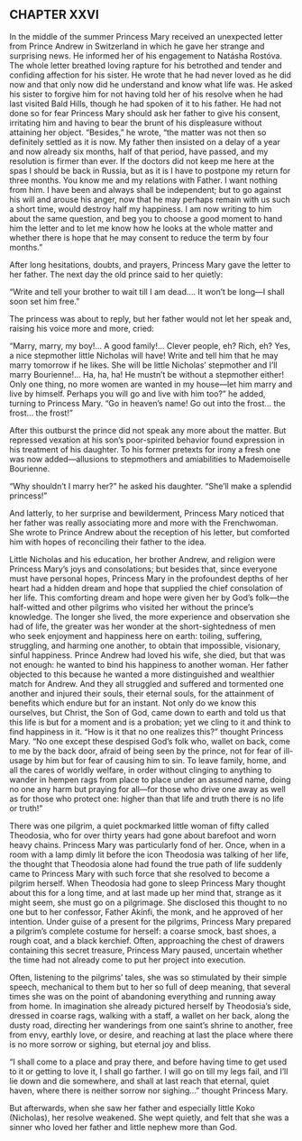 ## CHAPTER XXVI

In the middle of the summer Princess Mary received an unexpected letter
from Prince Andrew in Switzerland in which he gave her strange and
surprising news. He informed her of his engagement to Natásha Rostóva.
The whole letter breathed loving rapture for his betrothed and tender
and confiding affection for his sister. He wrote that he had never loved
as he did now and that only now did he understand and know what life
was. He asked his sister to forgive him for not having told her of his
resolve when he had last visited Bald Hills, though he had spoken of it
to his father. He had not done so for fear Princess Mary should ask her
father to give his consent, irritating him and having to bear the brunt
of his displeasure without attaining her object. “Besides,” he
wrote, “the matter was not then so definitely settled as it is now.
My father then insisted on a delay of a year and now already six months,
half of that period, have passed, and my resolution is firmer than ever.
If the doctors did not keep me here at the spas I should be back in
Russia, but as it is I have to postpone my return for three months. You
know me and my relations with Father. I want nothing from him. I have
been and always shall be independent; but to go against his will and
arouse his anger, now that he may perhaps remain with us such a short
time, would destroy half my happiness. I am now writing to him about
the same question, and beg you to choose a good moment to hand him the
letter and to let me know how he looks at the whole matter and whether
there is hope that he may consent to reduce the term by four months.”

After long hesitations, doubts, and prayers, Princess Mary gave the
letter to her father. The next day the old prince said to her quietly:

“Write and tell your brother to wait till I am dead.... It won’t be
long—I shall soon set him free.”

The princess was about to reply, but her father would not let her speak
and, raising his voice more and more, cried:

“Marry, marry, my boy!... A good family!... Clever people, eh? Rich,
eh? Yes, a nice stepmother little Nicholas will have! Write and tell him
that he may marry tomorrow if he likes. She will be little Nicholas’
stepmother and I’ll marry Bourienne!... Ha, ha, ha! He mustn’t be
without a stepmother either! Only one thing, no more women are wanted
in my house—let him marry and live by himself. Perhaps you will go
and live with him too?” he added, turning to Princess Mary. “Go in
heaven’s name! Go out into the frost... the frost... the frost!”

After this outburst the prince did not speak any more about the matter.
But repressed vexation at his son’s poor-spirited behavior found
expression in his treatment of his daughter. To his former pretexts
for irony a fresh one was now added—allusions to stepmothers and
amiabilities to Mademoiselle Bourienne.

“Why shouldn’t I marry her?” he asked his daughter. “She’ll
make a splendid princess!”

And latterly, to her surprise and bewilderment, Princess Mary
noticed that her father was really associating more and more with the
Frenchwoman. She wrote to Prince Andrew about the reception of his
letter, but comforted him with hopes of reconciling their father to the
idea.

Little Nicholas and his education, her brother Andrew, and religion
were Princess Mary’s joys and consolations; but besides that, since
everyone must have personal hopes, Princess Mary in the profoundest
depths of her heart had a hidden dream and hope that supplied the chief
consolation of her life. This comforting dream and hope were given her
by God’s folk—the half-witted and other pilgrims who visited
her without the prince’s knowledge. The longer she lived, the more
experience and observation she had of life, the greater was her wonder
at the short-sightedness of men who seek enjoyment and happiness here
on earth: toiling, suffering, struggling, and harming one another, to
obtain that impossible, visionary, sinful happiness. Prince Andrew had
loved his wife, she died, but that was not enough: he wanted to bind
his happiness to another woman. Her father objected to this because he
wanted a more distinguished and wealthier match for Andrew. And they
all struggled and suffered and tormented one another and injured their
souls, their eternal souls, for the attainment of benefits which endure
but for an instant. Not only do we know this ourselves, but Christ, the
Son of God, came down to earth and told us that this life is but for
a moment and is a probation; yet we cling to it and think to find
happiness in it. “How is it that no one realizes this?” thought
Princess Mary. “No one except these despised God’s folk who, wallet
on back, come to me by the back door, afraid of being seen by the
prince, not for fear of ill-usage by him but for fear of causing him
to sin. To leave family, home, and all the cares of worldly welfare, in
order without clinging to anything to wander in hempen rags from place
to place under an assumed name, doing no one any harm but praying for
all—for those who drive one away as well as for those who protect one:
higher than that life and truth there is no life or truth!”

There was one pilgrim, a quiet pockmarked little woman of fifty called
Theodosia, who for over thirty years had gone about barefoot and worn
heavy chains. Princess Mary was particularly fond of her. Once, when in
a room with a lamp dimly lit before the icon Theodosia was talking of
her life, the thought that Theodosia alone had found the true path of
life suddenly came to Princess Mary with such force that she resolved to
become a pilgrim herself. When Theodosia had gone to sleep Princess Mary
thought about this for a long time, and at last made up her mind that,
strange as it might seem, she must go on a pilgrimage. She disclosed
this thought to no one but to her confessor, Father Akínfi, the monk,
and he approved of her intention. Under guise of a present for the
pilgrims, Princess Mary prepared a pilgrim’s complete costume for
herself: a coarse smock, bast shoes, a rough coat, and a black kerchief.
Often, approaching the chest of drawers containing this secret treasure,
Princess Mary paused, uncertain whether the time had not already come to
put her project into execution.

Often, listening to the pilgrims’ tales, she was so stimulated by
their simple speech, mechanical to them but to her so full of deep
meaning, that several times she was on the point of abandoning
everything and running away from home. In imagination she already
pictured herself by Theodosia’s side, dressed in coarse rags, walking
with a staff, a wallet on her back, along the dusty road, directing her
wanderings from one saint’s shrine to another, free from envy, earthly
love, or desire, and reaching at last the place where there is no more
sorrow or sighing, but eternal joy and bliss.

“I shall come to a place and pray there, and before having time to get
used to it or getting to love it, I shall go farther. I will go on till
my legs fail, and I’ll lie down and die somewhere, and shall at last
reach that eternal, quiet haven, where there is neither sorrow nor
sighing...” thought Princess Mary.

But afterwards, when she saw her father and especially little Koko
(Nicholas), her resolve weakened. She wept quietly, and felt that she
was a sinner who loved her father and little nephew more than God.





